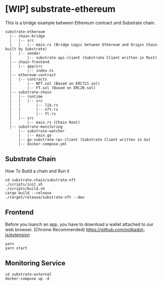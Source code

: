 # [WIP] substrate-ethereum

This is a bridge example between Ethereum contract and Substrate chain.

```
substrate-ethereum
  |-- chain-bridge
  |   |-- src
  |   |   |-- main.rs (Bridge Logic between Ethereum and Origin Chain built by Substrate)
  |   |-- vendor
  |       |-- substrate-api-client (Substrate Client written in Rust)
  |-- chain-frontend
  |   |-- app/src
  |       |-- index.ts
  |-- ethereum-contract
  |   |-- contracts
  |       |-- NFT.sol (Based on ERC721.sol)
  |       |-- FT.sol (Based on ERC20.sol)
  |-- substrate-chain
  |   |-- runtime
  |   |   |-- src
  |   |       |-- lib.rs
  |   |       |-- nft.rs
  |   |       |-- ft.rs
  |   |-- src
  |       |-- main.rs (Chain Root)
  |-- substrate-monitoring
      |-- substrate-watcher
      |   |-- main.go 
      |-- go-substrate-rpc-client (Substrate Client written in Go)
      |-- docker-compose.yml
```

## Substrate Chain

How To Build a chain and Run it

```sh:
cd substrate-chain/substrate-nft
./scripts/init.sh
./scripts/build.sh
cargo build --release
./target/release/substrate-nft --dev
```

## Frontend

Before you loanch an app, you have to download a wallet attached to our web browser. (Chrome Recommended)
https://github.com/polkadot-js/extension

```
yarn
yarn start
```

## Monitoring Service

```
cd substrate-external
docker-compose up -d
```
